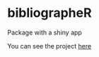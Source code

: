 # bibliographeR
Package with a shiny app

You can see the project [here](https://github.com/propan2one/BibliographeR)
